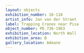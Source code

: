 ```yaml
---
layout: objects
exhibition_number: 16-118
artist_info: Jan van der Straet
label: Trapping Cranes near Pisa
object_number: PD.736-1963
exhibition_location: North Wall
exhibition_area: B
gallery_location: Adeane
---
```

